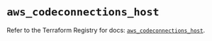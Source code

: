 # `aws_codeconnections_host`

Refer to the Terraform Registry for docs: [`aws_codeconnections_host`](https://registry.terraform.io/providers/hashicorp/aws/5.80.0/docs/resources/codeconnections_host).
